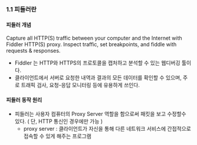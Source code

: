 ### 1.1 피들러란

#### 피들러 개념 
Capture all HTTP(S) traffic between your computer and the Internet with Fiddler HTTP(S) proxy. 
Inspect traffic, set breakpoints, and fiddle with requests & responses.
- Fiddler 는 HTTP와 HTTPS의 프로토콜을 캡처하고 분석할 수 있는 웹디버깅 툴이다.
- 클라이언트에서 서버로 요청한 내역과 결과의 모든 데이터를 확인할 수 있으며, 
주로 트래픽 검사, 요청-응답 모니터링 등에 유용하게 쓰인다.



#### 피들러 동작 원리
- 피들러는 사용자 컴퓨터의 Proxy Server 역할을 함으로써 패킷을 보고 수정할수 있다. ( 단, HTTP 통신인 경우에만 가능 )
    - proxy server : 클라이언트가 자신을 통해 다른 네트워크 서비스에 간접적으로 접속할 수 있게 해주는 프로그램

